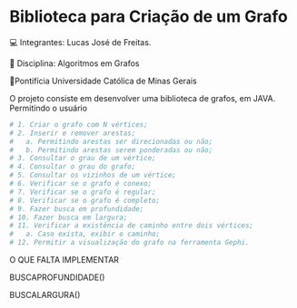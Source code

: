 # Biblioteca para Criação de um Grafo

💻 Integrantes: Lucas José de Freitas.

📖 Disciplina: Algoritmos em Grafos

🏫Pontifícia Universidade Católica de Minas Gerais

O projeto consiste em desenvolver uma biblioteca de grafos, em JAVA. Permitindo o usuário 

```bash
# 1. Criar o grafo com N vértices;
# 2. Inserir e remover arestas;
#   a. Permitindo arestas ser direcionadas ou não;
#   b. Permitindo arestas serem ponderadas ou não;
# 3. Consultar o grau de um vértice;
# 4. Consultar o grau do grafo;
# 5. Consultar os vizinhos de um vértice;
# 6. Verificar se o grafo é conexo;
# 7. Verificar se o grafo é regular;
# 8. Verificar se o grafo é completo;
# 9. Fazer busca em profundidade;
# 10. Fazer busca em largura;
# 11. Verificar a existência de caminho entre dois vértices;
#   a. Caso exista, exibir o caminho;
# 12. Permitir a visualização do grafo na ferramenta Gephi.
```

O QUE FALTA IMPLEMENTAR

BUSCAPROFUNDIDADE()

BUSCALARGURA()

